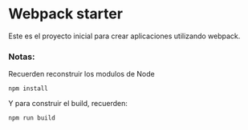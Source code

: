 # Webpack starter

Este es el proyecto inicial para crear aplicaciones utilizando webpack.

### Notas:
Recuerden reconstruir los modulos de Node
``` 
npm install
```
Y para construir el build, recuerden:
```
npm run build 
``` 

